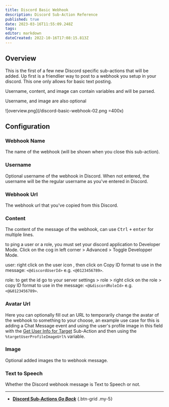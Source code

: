```yaml
---
title: Discord Basic Webhook
description: Discord Sub-Action Reference
published: true
date: 2023-03-16T11:55:09.248Z
tags: 
editor: markdown
dateCreated: 2022-10-16T17:08:15.813Z
---
```


## Overview
This is the first of a few new Discord specific sub-actions that will be added.  Up first is a friendlier way to post to a webhook you setup in your discord.  This one only allows for basic text posting.

Username, content, and image can contain variables and will be parsed.

Username, and image are also optional

![overview.png](/discord-basic-webhook-02.png =400x)

## Configuration
### Webhook Name
The name of the webhook (will be shown when you close this sub-action).

### Username
Optional username of the webhook in Discord. When not entered, the username will be the regular username as you've entered in Discord.

### Webhook Url
The webhook url that you've copied from this Discord.

### Content
The content of the message of the webhook, can use <kbd>Ctrl</kbd> <kbd>+</kbd> <kbd>enter</kbd> for multiple lines.

to ping a user or a role, you must set your discord application to Developer Mode. Click on the cog in left corner > Advanced > Toggle Developper Mode.

user: right click on the user icon , then click on Copy ID 
format to use in the message: `<@discordUserId>` e.g. `<@0123456789>`.

role: to get the id go to your server settings > role > right click on the role > copy ID 
format to use in the message: `<@&discordRoleId>` e.g. `<@&0123456789>`.

### Avatar Url
Here you can optionally fill out an URL to temporarily change the avatar of the webhook to something to your choose, an example use case for this is adding a Chat Message event and using the user's profile image in this field with the [Get User Info for Target](/en/Sub-Actions/Twitch/Get-User-Info-for-Target) Sub-Action and then using the `%targetUserProfileImageUrl%` variable.

### Image
Optional added images the to webhook message.

### Text to Speech
Whether the Discord webhook message is Text to Speech or not.

---

- [<i class="mdi mdi-chevron-left"></i> **Discord Sub-Actions *Go Back***](/Sub-Actions/Discord)
{.btn-grid .my-5}